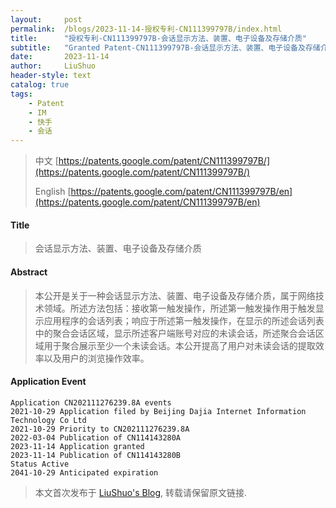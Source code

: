 ```yaml
---
layout:     post
permalink:  /blogs/2023-11-14-授权专利-CN111399797B/index.html
title:      "授权专利-CN111399797B-会话显示方法、装置、电子设备及存储介质"
subtitle:   "Granted Patent-CN111399797B-会话显示方法、装置、电子设备及存储介质"
date:       2023-11-14
author:     LiuShuo
header-style: text
catalog: true
tags:
    - Patent
    - IM
    - 快手
    - 会话
---
```

> 中文 [https://patents.google.com/patent/CN111399797B/](https://patents.google.com/patent/CN111399797B/)
>
> English [https://patents.google.com/patent/CN111399797B/en](https://patents.google.com/patent/CN111399797B/en)

#### Title
> 会话显示方法、装置、电子设备及存储介质









#### Abstract
> 本公开是关于一种会话显示方法、装置、电子设备及存储介质，属于网络技术领域。所述方法包括：接收第一触发操作，所述第一触发操作用于触发显示应用程序的会话列表；响应于所述第一触发操作，在显示的所述会话列表中的聚合会话区域，显示所述客户端账号对应的未读会话，所述聚合会话区域用于聚合展示至少一个未读会话。本公开提高了用户对未读会话的提取效率以及用户的浏览操作效率。







#### Application Event
```
Application CN202111276239.8A events 
2021-10-29 Application filed by Beijing Dajia Internet Information Technology Co Ltd
2021-10-29 Priority to CN202111276239.8A
2022-03-04 Publication of CN114143280A
2023-11-14 Application granted
2023-11-14 Publication of CN114143280B
Status Active
2041-10-29 Anticipated expiration
```
> 本文首次发布于 [LiuShuo's Blog](https://liushuo.me), 
转载请保留原文链接.
